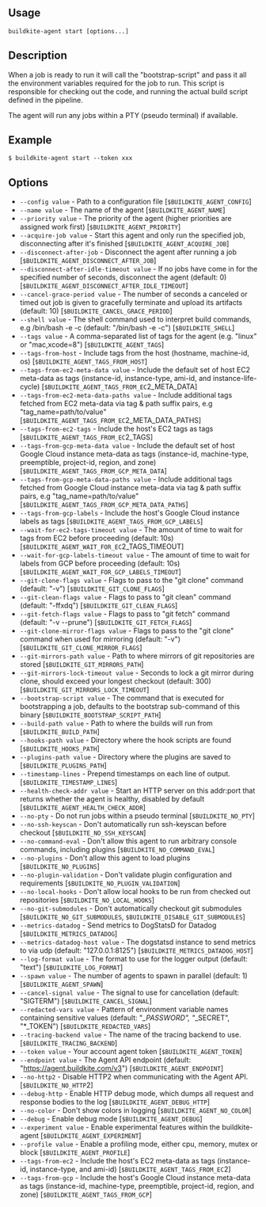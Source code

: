 ## Usage

`buildkite-agent start [options...]`

## Description

When a job is ready to run it will call the "bootstrap-script"
and pass it all the environment variables required for the job to run.
This script is responsible for checking out the code, and running the
actual build script defined in the pipeline.

The agent will run any jobs within a PTY (pseudo terminal) if available.

## Example

    $ buildkite-agent start --token xxx

## Options

* `--config value` - Path to a configuration file [`$BUILDKITE_AGENT_CONFIG`]
* `--name value` - The name of the agent [`$BUILDKITE_AGENT_NAME`]
* `--priority value` - The priority of the agent (higher priorities are assigned work first) [`$BUILDKITE_AGENT_PRIORITY`]
* `--acquire-job value` - Start this agent and only run the specified job, disconnecting after it's finished [`$BUILDKITE_AGENT_ACQUIRE_JOB`]
* `--disconnect-after-job` - Disconnect the agent after running a job [`$BUILDKITE_AGENT_DISCONNECT_AFTER_JOB`]
* `--disconnect-after-idle-timeout value` - If no jobs have come in for the specified number of seconds, disconnect the agent (default: 0) [`$BUILDKITE_AGENT_DISCONNECT_AFTER_IDLE_TIMEOUT`]
* `--cancel-grace-period value` - The number of seconds a canceled or timed out job is given to gracefully terminate and upload its artifacts (default: 10) [`$BUILDKITE_CANCEL_GRACE_PERIOD`]
* `--shell value` - The shell command used to interpret build commands, e.g /bin/bash -e -c (default: "/bin/bash -e -c") [`$BUILDKITE_SHELL`]
* `--tags value` - A comma-separated list of tags for the agent (e.g. "linux" or "mac,xcode=8") [`$BUILDKITE_AGENT_TAGS`]
* `--tags-from-host` - Include tags from the host (hostname, machine-id, os) [`$BUILDKITE_AGENT_TAGS_FROM_HOST`]
* `--tags-from-ec2-meta-data value` - Include the default set of host EC2 meta-data as tags (instance-id, instance-type, ami-id, and instance-life-cycle) [`$BUILDKITE_AGENT_TAGS_FROM_EC`2_META_DATA]
* `--tags-from-ec2-meta-data-paths value` - Include additional tags fetched from EC2 meta-data via tag & path suffix pairs, e.g "tag_name=path/to/value" [`$BUILDKITE_AGENT_TAGS_FROM_EC`2_META_DATA_PATHS]
* `--tags-from-ec2-tags` - Include the host's EC2 tags as tags [`$BUILDKITE_AGENT_TAGS_FROM_EC`2_TAGS]
* `--tags-from-gcp-meta-data value` - Include the default set of host Google Cloud instance meta-data as tags (instance-id, machine-type, preemptible, project-id, region, and zone) [`$BUILDKITE_AGENT_TAGS_FROM_GCP_META_DATA`]
* `--tags-from-gcp-meta-data-paths value` - Include additional tags fetched from Google Cloud instance meta-data via tag & path suffix pairs, e.g "tag_name=path/to/value" [`$BUILDKITE_AGENT_TAGS_FROM_GCP_META_DATA_PATHS`]
* `--tags-from-gcp-labels` - Include the host's Google Cloud instance labels as tags [`$BUILDKITE_AGENT_TAGS_FROM_GCP_LABELS`]
* `--wait-for-ec2-tags-timeout value` - The amount of time to wait for tags from EC2 before proceeding (default: 10s) [`$BUILDKITE_AGENT_WAIT_FOR_EC`2_TAGS_TIMEOUT]
* `--wait-for-gcp-labels-timeout value` - The amount of time to wait for labels from GCP before proceeding (default: 10s) [`$BUILDKITE_AGENT_WAIT_FOR_GCP_LABELS_TIMEOUT`]
* `--git-clone-flags value` - Flags to pass to the "git clone" command (default: "-v") [`$BUILDKITE_GIT_CLONE_FLAGS`]
* `--git-clean-flags value` - Flags to pass to "git clean" command (default: "-ffxdq") [`$BUILDKITE_GIT_CLEAN_FLAGS`]
* `--git-fetch-flags value` - Flags to pass to "git fetch" command (default: "-v --prune") [`$BUILDKITE_GIT_FETCH_FLAGS`]
* `--git-clone-mirror-flags value` - Flags to pass to the "git clone" command when used for mirroring (default: "-v") [`$BUILDKITE_GIT_CLONE_MIRROR_FLAGS`]
* `--git-mirrors-path value` - Path to where mirrors of git repositories are stored [`$BUILDKITE_GIT_MIRRORS_PATH`]
* `--git-mirrors-lock-timeout value` - Seconds to lock a git mirror during clone, should exceed your longest checkout (default: 300) [`$BUILDKITE_GIT_MIRRORS_LOCK_TIMEOUT`]
* `--bootstrap-script value` - The command that is executed for bootstrapping a job, defaults to the bootstrap sub-command of this binary [`$BUILDKITE_BOOTSTRAP_SCRIPT_PATH`]
* `--build-path value` - Path to where the builds will run from [`$BUILDKITE_BUILD_PATH`]
* `--hooks-path value` - Directory where the hook scripts are found [`$BUILDKITE_HOOKS_PATH`]
* `--plugins-path value` - Directory where the plugins are saved to [`$BUILDKITE_PLUGINS_PATH`]
* `--timestamp-lines` - Prepend timestamps on each line of output. [`$BUILDKITE_TIMESTAMP_LINES`]
* `--health-check-addr value` - Start an HTTP server on this addr:port that returns whether the agent is healthy, disabled by default [`$BUILDKITE_AGENT_HEALTH_CHECK_ADDR`]
* `--no-pty` - Do not run jobs within a pseudo terminal [`$BUILDKITE_NO_PTY`]
* `--no-ssh-keyscan` - Don't automatically run ssh-keyscan before checkout [`$BUILDKITE_NO_SSH_KEYSCAN`]
* `--no-command-eval` - Don't allow this agent to run arbitrary console commands, including plugins [`$BUILDKITE_NO_COMMAND_EVAL`]
* `--no-plugins` - Don't allow this agent to load plugins [`$BUILDKITE_NO_PLUGINS`]
* `--no-plugin-validation` - Don't validate plugin configuration and requirements [`$BUILDKITE_NO_PLUGIN_VALIDATION`]
* `--no-local-hooks` - Don't allow local hooks to be run from checked out repositories [`$BUILDKITE_NO_LOCAL_HOOKS`]
* `--no-git-submodules` - Don't automatically checkout git submodules [`$BUILDKITE_NO_GIT_SUBMODULES`, `$BUILDKITE_DISABLE_GIT_SUBMODULES`]
* `--metrics-datadog` - Send metrics to DogStatsD for Datadog [`$BUILDKITE_METRICS_DATADOG`]
* `--metrics-datadog-host value` - The dogstatsd instance to send metrics to via udp (default: "127.0.0.1:8125") [`$BUILDKITE_METRICS_DATADOG_HOST`]
* `--log-format value` - The format to use for the logger output (default: "text") [`$BUILDKITE_LOG_FORMAT`]
* `--spawn value` - The number of agents to spawn in parallel (default: 1) [`$BUILDKITE_AGENT_SPAWN`]
* `--cancel-signal value` - The signal to use for cancellation (default: "SIGTERM") [`$BUILDKITE_CANCEL_SIGNAL`]
* `--redacted-vars value` - Pattern of environment variable names containing sensitive values (default: "*_PASSWORD", "*_SECRET", "*_TOKEN") [`$BUILDKITE_REDACTED_VARS`]
* `--tracing-backend value` - The name of the tracing backend to use. [`$BUILDKITE_TRACING_BACKEND`]
* `--token value` - Your account agent token [`$BUILDKITE_AGENT_TOKEN`]
* `--endpoint value` - The Agent API endpoint (default: "https://agent.buildkite.com/v3") [`$BUILDKITE_AGENT_ENDPOINT`]
* `--no-http2` - Disable HTTP2 when communicating with the Agent API. [`$BUILDKITE_NO_HTTP`2]
* `--debug-http` - Enable HTTP debug mode, which dumps all request and response bodies to the log [`$BUILDKITE_AGENT_DEBUG_HTTP`]
* `--no-color` - Don't show colors in logging [`$BUILDKITE_AGENT_NO_COLOR`]
* `--debug` - Enable debug mode [`$BUILDKITE_AGENT_DEBUG`]
* `--experiment value` - Enable experimental features within the buildkite-agent [`$BUILDKITE_AGENT_EXPERIMENT`]
* `--profile value` - Enable a profiling mode, either cpu, memory, mutex or block [`$BUILDKITE_AGENT_PROFILE`]
* `--tags-from-ec2` - Include the host's EC2 meta-data as tags (instance-id, instance-type, and ami-id) [`$BUILDKITE_AGENT_TAGS_FROM_EC`2]
* `--tags-from-gcp` - Include the host's Google Cloud instance meta-data as tags (instance-id, machine-type, preemptible, project-id, region, and zone) [`$BUILDKITE_AGENT_TAGS_FROM_GCP`]

